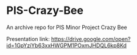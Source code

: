 # PIS-Crazy-Bee
An archive repo for PIS Minor Project Crazy Bee 

Presentation link: https://drive.google.com/open?id=1GpYziYb63xxHWGPM1POxmJHDQL6kp8Kd
